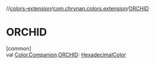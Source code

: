 //[colors-extension](../../index.md)/[com.chrynan.colors.extension](index.md)/[ORCHID](-o-r-c-h-i-d.md)

# ORCHID

[common]\
val [Color.Companion](../../../colors-core/colors-core/com.chrynan.colors/-color/-companion/index.md).[ORCHID](-o-r-c-h-i-d.md): [HexadecimalColor](../../../colors-core/colors-core/com.chrynan.colors/-hexadecimal-color/index.md)
